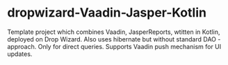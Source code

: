 # dropwizard-Vaadin-Jasper-Kotlin
Template project which combines Vaadin, JasperReports, wtitten in Kotlin, deployed on Drop Wizard.
Also uses hibernate but without standard DAO - approach. Only for direct queries.
Supports Vaadin push mechanism for UI updates.
